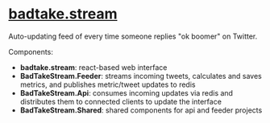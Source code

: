# [badtake.stream](https://badtake.stream)

Auto-updating feed of every time someone replies "ok boomer" on Twitter.

Components:
- **badtake.stream**:
    react-based web interface
- **BadTakeStream.Feeder**:
    streams incoming tweets, calculates and saves metrics, and publishes metric/tweet updates to redis
- **BadTakeStream.Api**:
    consumes incoming updates via redis and distributes them to connected clients to update the interface
- **BadTakeStream.Shared**:
    shared components for api and feeder projects